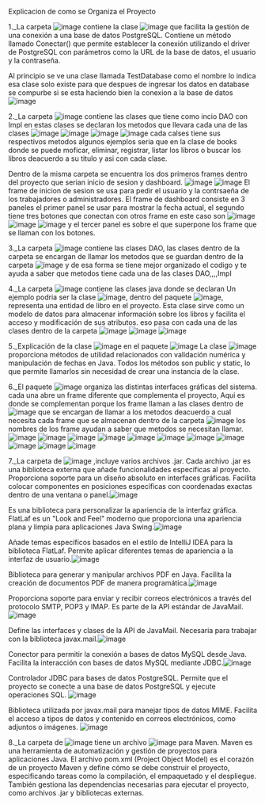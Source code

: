Explicacion de como se Organiza el Proyecto

1._La carpeta ![image](https://github.com/user-attachments/assets/433b12b1-d998-4f78-b937-b3f6bedf2fea) contiene 
la clase ![image](https://github.com/user-attachments/assets/dd21e743-1696-4ecd-a0d3-bdb33e7f3d8e) que
 facilita la gestión de una conexión a una base de datos PostgreSQL. 
Contiene un método llamado Conectar() que permite establecer la conexión utilizando el driver de PostgreSQL con parámetros como la URL de la base de datos, el usuario y la contraseña.


Al principio se ve una clase llamada TestDatabase como el nombre lo indica esa clase solo existe para que despues de ingresar los datos en database se compurbe si se esta haciendo bien la conexion a la base de datos
![image](https://github.com/user-attachments/assets/3a222f57-a888-411f-8ea6-fceed3cb65d8)

2._La carpeta ![image](https://github.com/user-attachments/assets/2ded8705-8857-4cf7-916f-685a6f9497ed) contiene las clases que tiene como incio DAO con Impl en estas clases
se declaran los metodos que llevara cada una de las clases 
![image](https://github.com/user-attachments/assets/62b9f5ea-fff2-4f31-82fd-cffa2c3e2e41)
![image](https://github.com/user-attachments/assets/a1d97b5e-0e43-40b4-9854-924d7f2ab1a4)
![image](https://github.com/user-attachments/assets/51f3f638-8b53-49eb-8a7d-177ef2d914f9)
![image](https://github.com/user-attachments/assets/07df48bc-0a69-42dd-b59b-5945f55eff6f)
cada calses tiene sus respectivos metodos algunos ejemplos seria que en la clase de books donde se puede moficar, eliminar, registrar, listar los libros o buscar los libros deacuerdo a su titulo
y asi con cada clase.

Dentro de la misma carpeta se encuentra los dos primeros frames dentro del proyecto que serian inicio de sesion y dashboard.
![image](https://github.com/user-attachments/assets/700f0753-90cd-4a0d-a02b-ad52a201cf97)
![image](https://github.com/user-attachments/assets/92a6f20c-36b6-49b6-949b-0cbb5d4342f3)
El frame de inicion de sesion se usa para pedir el usuario y la contrsaeña de los trabajadores o administradores.
El frame de dashboard consiste en 3 paneles el primer panel se usar para mostrar la fecha actual, el segundo tiene tres botones que conectan con otros frame en este caso son 
![image](https://github.com/user-attachments/assets/2fc0b9f7-c182-47eb-8c4f-3b1323ed8307)
![image](https://github.com/user-attachments/assets/9158ea21-7003-4811-8cab-e3d7e70e2781)
![image](https://github.com/user-attachments/assets/f62236b7-8a80-488a-95f5-4b5377c2a787)
y el tercer panel es sobre el que superpone los frame que se llaman con los botones.

3._La carpeta ![image](https://github.com/user-attachments/assets/c8d08bd9-9180-4897-99e4-b23e9378bdd0) contiene las clases DAO, las clases dentro de la carpeta se encargan de llamar los metodos que se guardan dentro de la carpeta ![image](https://github.com/user-attachments/assets/2ded8705-8857-4cf7-916f-685a6f9497ed) y de esa forma se tiene mejor organizado el codigo y te ayuda a saber que metodos tiene cada una de las clases DAO,,,,Impl

4._La carpeta ![image](https://github.com/user-attachments/assets/d1e30c37-4137-4aac-ab33-c549c269d82d) contiene las clases java donde se declaran
Un ejemplo podria ser la clase ![image](https://github.com/user-attachments/assets/477b269a-2a26-4943-8828-8d43e98a9d65), dentro del paquete ![image](https://github.com/user-attachments/assets/d1e30c37-4137-4aac-ab33-c549c269d82d), representa una entidad de libro en el proyecto. Esta clase sirve como un modelo de datos para almacenar información sobre los libros y facilita el acceso y modificación de sus atributos. eso pasa con cada una de las clases dentro de la carpeta
![image](https://github.com/user-attachments/assets/2cea32e6-dbbf-4c3f-b27a-d9fc3ce78786)
![image](https://github.com/user-attachments/assets/a42f6988-46a7-4de5-8843-3199575da7ae)
![image](https://github.com/user-attachments/assets/4324e48a-2e80-4c3a-8998-e763a34994c7)

5._Explicación de la clase ![image](https://github.com/user-attachments/assets/39f19e3d-0886-468e-b253-d45084efa5e5) en el paquete ![image](https://github.com/user-attachments/assets/877aff9d-0d5d-4503-a97d-7f673ff5208f)
La clase ![image](https://github.com/user-attachments/assets/3d01af02-e102-4a15-85f4-2481c8828f77)
 proporciona métodos de utilidad relacionados con validación numérica y manipulación de fechas en Java. Todos los métodos son public y static, lo que permite llamarlos sin necesidad de crear una instancia de la clase.

 6._El paquete ![image](https://github.com/user-attachments/assets/a0330c6c-daaf-4599-a67a-06337068c944)
 organiza las distintas interfaces gráficas del sistema. cada una abre un frame diferente que complementa el proyecto, Aqui es donde se complementan porque los frame llaman a las clases dentro de 
![image](https://github.com/user-attachments/assets/c8d08bd9-9180-4897-99e4-b23e9378bdd0) que se encargan de llamar a los metodos deacuerdo a cual necesita cada frame que se almacenan dentro de la carpeta  ![image](https://github.com/user-attachments/assets/2ded8705-8857-4cf7-916f-685a6f9497ed) los nombres de los frame ayudan a saber que metodos se necesitan llamar.
![image](https://github.com/user-attachments/assets/9ce61477-ff60-450f-b8e2-2eee6f6514d9)
![image](https://github.com/user-attachments/assets/cc5594d8-a78f-426a-a11d-ee7559043153)
![image](https://github.com/user-attachments/assets/a53ffda8-d505-4cc1-bf9d-8bd124dfb1d3)
![image](https://github.com/user-attachments/assets/e9d9d044-546f-47bc-a5cb-1215747d3d32)
![image](https://github.com/user-attachments/assets/e8c0476a-8290-4967-a6f7-aadd43b1a97d)
![image](https://github.com/user-attachments/assets/1556f1a8-6f11-4c5d-8d98-88a81fb6daf5)
![image](https://github.com/user-attachments/assets/8de3fd9f-099a-4863-b52d-e223728fe8f2)
![image](https://github.com/user-attachments/assets/9182b71c-a6af-4c29-bc2e-dd32903c769f)
![image](https://github.com/user-attachments/assets/a8bf293b-1b09-4674-a09f-76a6216c11a9)
![image](https://github.com/user-attachments/assets/2893d74e-cf60-4f10-a4e6-8f7e3af5991b)
![image](https://github.com/user-attachments/assets/ce24ba25-5a9d-4b9e-86df-8b84e37155b6)

7._La carpeta de ![image](https://github.com/user-attachments/assets/4560faf3-0fd1-4b9d-9a0f-edbc75a24ccc) ,incluye  varios archivos .jar. Cada archivo .jar es una biblioteca externa que añade funcionalidades específicas al proyecto.                       
Proporciona soporte para un diseño absoluto en interfaces gráficas. Facilita colocar componentes en posiciones específicas con coordenadas exactas dentro de una ventana o panel.![image](https://github.com/user-attachments/assets/fd1bf34a-e0cb-4ed1-9131-268cde6ca718) 

Es una biblioteca para personalizar la apariencia de la interfaz gráfica. FlatLaf es un "Look and Feel" moderno que proporciona una apariencia plana y limpia para aplicaciones Java Swing.![image](https://github.com/user-attachments/assets/10347af6-c07e-4c4d-83e3-bcaa5359f87e)

Añade temas específicos basados en el estilo de IntelliJ IDEA para la biblioteca FlatLaf. Permite aplicar diferentes temas de apariencia a la interfaz de usuario.![image](https://github.com/user-attachments/assets/375a8b7b-c4e0-4431-9d3b-4bd73edaa023)

Biblioteca para generar y manipular archivos PDF en Java. Facilita la creación de documentos PDF de manera programática.![image](https://github.com/user-attachments/assets/70ed0157-297c-4007-9d11-dafc6b07f93c)

Proporciona soporte para enviar y recibir correos electrónicos a través del protocolo SMTP, POP3 y IMAP. Es parte de la API estándar de JavaMail.
![image](https://github.com/user-attachments/assets/c276b0af-8d23-4eff-b6ad-e87681f6b6c4)

Define las interfaces y clases de la API de JavaMail. Necesaria para trabajar con la biblioteca javax.mail.![image](https://github.com/user-attachments/assets/48df993c-f819-4492-a788-cf227f772b1d)

Conector para permitir la conexión a bases de datos MySQL desde Java. Facilita la interacción con bases de datos MySQL mediante JDBC.![image](https://github.com/user-attachments/assets/881c5142-bc27-4fa6-ae05-f7b02412d400)

Controlador JDBC para bases de datos PostgreSQL. Permite que el proyecto se conecte a una base de datos PostgreSQL y ejecute operaciones SQL.
![image](https://github.com/user-attachments/assets/046dd3de-f01c-45ae-baad-d944680b49cd)

Biblioteca utilizada por javax.mail para manejar tipos de datos MIME. Facilita el acceso a tipos de datos y contenido en correos electrónicos, como adjuntos o imágenes.
![image](https://github.com/user-attachments/assets/7f5eea6d-6c4c-4939-9f47-09c5651c46c4)

8._La carpeta de ![image](https://github.com/user-attachments/assets/a35b9c32-d02b-496c-9aa1-105674c2ca4c) tiene un archivo ![image](https://github.com/user-attachments/assets/b7deb4d7-a647-468a-bc0f-9f3cab87a1e1) para Maven.
Maven es una herramienta de automatización y gestión de proyectos para aplicaciones Java. El archivo pom.xml (Project Object Model) es el corazón de un proyecto Maven y define cómo se debe construir el proyecto, especificando tareas como la compilación, el empaquetado y el despliegue. También gestiona las dependencias necesarias para ejecutar el proyecto, como archivos .jar y bibliotecas externas.

